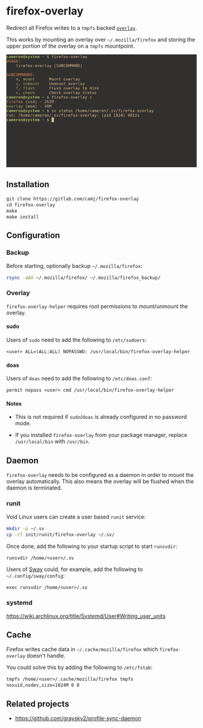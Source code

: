 # firefox-overlay

Redirect all Firefox writes to a `tmpfs` backed [`overlay`](https://docs.kernel.org/filesystems/overlayfs.html).

This works by mounting an overlay over `~/.mozilla/firefox` and storing the upper portion of the overlay on a `tmpfs` mountpoint.

![Usage](usage.png)

## Installation

```
git clone https://gitlab.com/camj/firefox-overlay
cd firefox-overlay
make
make install
```

## Configuration

### Backup

Before starting, optionally backup `~/.mozilla/firefox`:

```sh
rsync -aAX ~/.mozilla/firefox/ ~/.mozilla/firefox_backup/
```

### Overlay

<!-- `firefox-overlay-helper` requires access to `sudo`/`doas` to mount/unmount the overlay. This is required since mounting/unmounting an overlay requires root permissions. -->

`firefox-overlay-helper` requires root permissions to mount/unmount the overlay.

#### sudo

Users of `sudo` need to add the following to `/etc/sudoers`:

```
<user> ALL=(ALL:ALL) NOPASSWD: /usr/local/bin/firefox-overlay-helper
```

#### doas

Users of `doas` need to add the following to `/etc/doas.conf`:

```
permit nopass <user> cmd /usr/local/bin/firefox-overlay-helper
```

#### Notes

* This is not required if `sudo`/`doas` is already configured in no password mode.

* If you installed `firefox-overlay` from your package manager, replace `/usr/local/bin` with `/usr/bin`.

<!-- ## Usage

```
USAGE:
    firefox-overlay [SUBCOMMAND]

SUBCOMMANDS:
    m, mount      Mount overlay
    u, unmount    Unmount overlay
    f, flush      Flush overlay to disk
    c, check      Check overlay status
``` -->

## Daemon

`firefox-overlay` needs to be configured as a daemon in order to mount the overlay automatically. This also means the overlay will be flushed when the daemon is terminated.

### runit

Void Linux users can create a user based `runit` service:

```sh
mkdir -p ~/.sv
cp -rf init/runit/firefox-overlay ~/.sv/
```

Once done, add the following to your startup script to start `runsvdir`:

```
runsvdir /home/<user>/.sv
```

Users of [Sway](https://swaywm.org/) could, for example, add the following to `~/.config/sway/config`:

```
exec runsvdir /home/<user>/.sv
```

### systemd

<!-- TODO - add systemd user unit files to repository -->

https://wiki.archlinux.org/title/Systemd/User#Writing_user_units

## Cache

Firefox writes cache data in `~/.cache/mozilla/firefox` which `firefox-overlay` doesn't handle.

You could solve this by adding the following to `/etc/fstab`:

```
tmpfs /home/<user>/.cache/mozilla/firefox tmpfs nosuid,nodev,size=1024M 0 0
```

## Related projects

* https://github.com/graysky2/profile-sync-daemon
